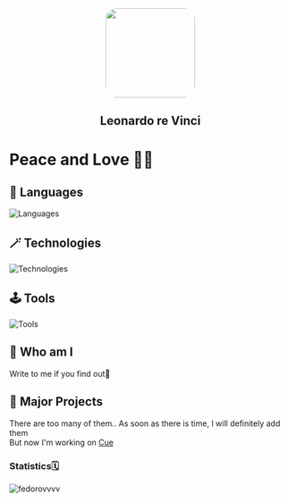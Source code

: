 <div id="header"align="center">
  <img src="https://media.giphy.com/media/l3fzBebtPNI1dTlC0/giphy-downsized.gif" width="160" style='border-radius: 20px; overflow:hidden'/>
  <h2 align="center">Leonardo re Vinci</h2>
</div>

# Peace and Love 💙💛

## 🎸 Languages
![Languages](https://skillicons.dev/icons?i=js,ts,html,css)
## 🪄 Technologies
![Technologies](https://skillicons.dev/icons?i=svelte,nodejs,vite,react,redux,nestjs,jest,pug,sass,webpack,rollupjs,babel,gulp,svg)
## 🕹️ Tools
![Tools](https://skillicons.dev/icons?i=docker,git,github,githubactions,postman,grafana,sentry,vercel,netlify,figma,ps,blender,ai)

## 👾 Who am I
Write to me if you find out🥲

## 🌟 Major Projects
There are too many of them.. As soon as there is time, I will definitely add them   
But now I'm working on [Cue](https://twitter.com/Cue_Business) 

### Statistics🗓

<img src="https://github-readme-stats.vercel.app/api/top-langs?username=fedorovvvv&show_icons=true&disable_animations=false&include_all_commits=true&rank_icon=github&theme=graywhite&layout=compact&card_width=500" alt="fedorovvvv" align="left" />
